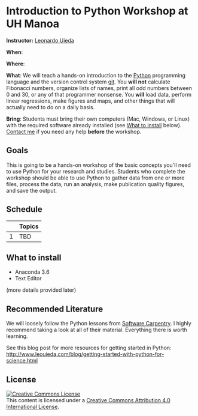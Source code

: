 # Introduction to Python Workshop at UH Manoa

**Instructor:** [Leonardo Uieda](http://www.leouieda.com)

**When**:


**Where**:


**What**:
We will teach a hands-on introduction to the [Python](https://www.python.org/)
programming language and the version control system
[git](https://git-scm.com/).
You **will not** calculate Fibonacci numbers, organize lists of names, print
all odd numbers between 0 and 30, or any of that programmer nonsense.
You **will** load data, perform linear regressions, make figures and maps, and
other things that will actually need to do on a daily basis.

**Bring**:
Students must bring their own computers (Mac, Windows, or Linux) with the
required software already installed (see [What to install](what-to-install)
below).
[Contact me](http://www.leouieda.com/contact/) if you need any help **before**
the workshop.


## Goals

This is going to be a hands-on workshop of the basic concepts you'll need to
use Python for your research and studies.
Students who complete the workshop should be able to use Python to gather data 
from one or more files, process the data, run an analysis, make publication 
quality figures, and save the output.


## Schedule

|   | **Topics** |
|--:|:-----------|
| 1 | TBD |


## What to install

* Anaconda 3.6
* Text Editor

(more details provided later)



## Recommended Literature

We will loosely follow the Python lessons from
[Software Carpentry](https://software-carpentry.org/).
I highly recommend taking a look at all of their material. 
Everything there is worth learning.

See this blog post for more resources for getting started in Python:
http://www.leouieda.com/blog/getting-started-with-python-for-science.html


## License

<a rel="license" href="http://creativecommons.org/licenses/by/4.0/"><img alt="Creative Commons License" style="border-width:0" src="https://i.creativecommons.org/l/by/4.0/88x31.png" /></a><br />This content is licensed under a
<a rel="license" href="http://creativecommons.org/licenses/by/4.0/">Creative Commons Attribution 4.0 International License</a>.
